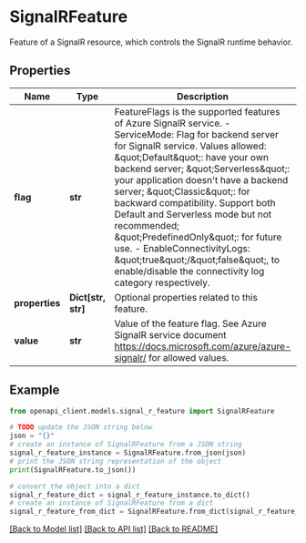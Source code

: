 # SignalRFeature

Feature of a SignalR resource, which controls the SignalR runtime behavior.

## Properties

Name | Type | Description | Notes
------------ | ------------- | ------------- | -------------
**flag** | **str** | FeatureFlags is the supported features of Azure SignalR service.  - ServiceMode: Flag for backend server for SignalR service. Values allowed: \&quot;Default\&quot;: have your own backend server; \&quot;Serverless\&quot;: your application doesn&#39;t have a backend server; \&quot;Classic\&quot;: for backward compatibility. Support both Default and Serverless mode but not recommended; \&quot;PredefinedOnly\&quot;: for future use.  - EnableConnectivityLogs: \&quot;true\&quot;/\&quot;false\&quot;, to enable/disable the connectivity log category respectively. | 
**properties** | **Dict[str, str]** | Optional properties related to this feature. | [optional] 
**value** | **str** | Value of the feature flag. See Azure SignalR service document https://docs.microsoft.com/azure/azure-signalr/ for allowed values. | 

## Example

```python
from openapi_client.models.signal_r_feature import SignalRFeature

# TODO update the JSON string below
json = "{}"
# create an instance of SignalRFeature from a JSON string
signal_r_feature_instance = SignalRFeature.from_json(json)
# print the JSON string representation of the object
print(SignalRFeature.to_json())

# convert the object into a dict
signal_r_feature_dict = signal_r_feature_instance.to_dict()
# create an instance of SignalRFeature from a dict
signal_r_feature_from_dict = SignalRFeature.from_dict(signal_r_feature_dict)
```
[[Back to Model list]](../README.md#documentation-for-models) [[Back to API list]](../README.md#documentation-for-api-endpoints) [[Back to README]](../README.md)


